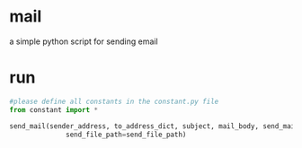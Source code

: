 # mail
a simple python script for sending email
  
# run
```python
#please define all constants in the constant.py file
from constant import *

send_mail(sender_address, to_address_dict, subject, mail_body, send_mail_server,        send_mail_port=send_mail_port, send_file_name_as=send_file_name_as,
              send_file_path=send_file_path)
```